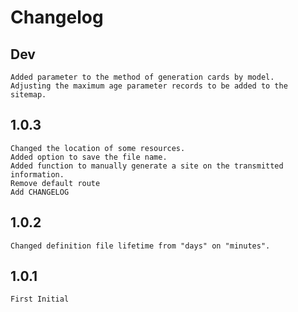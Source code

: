 # Changelog

## Dev

    Added parameter to the method of generation cards by model.
    Adjusting the maximum age parameter records to be added to the sitemap.


## 1.0.3

    Changed the location of some resources.
    Added option to save the file name.
    Added function to manually generate a site on the transmitted information.
    Remove default route
    Add CHANGELOG


## 1.0.2

    Changed definition file lifetime from "days" on "minutes".


## 1.0.1

    First Initial